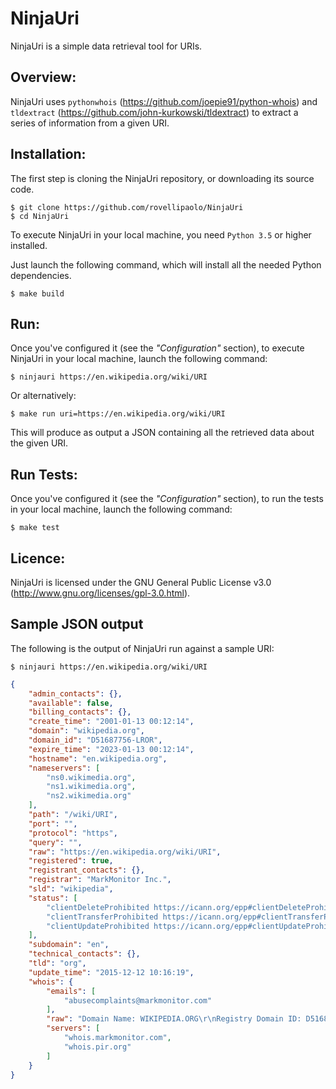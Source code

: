 NinjaUri
========

NinjaUri is a simple data retrieval tool for URIs.

## Overview:

NinjaUri uses `pythonwhois` (https://github.com/joepie91/python-whois) and `tldextract` (https://github.com/john-kurkowski/tldextract) to extract a series of information from a given URI.


## Installation:
The first step is cloning the NinjaUri repository, or downloading its source code.

```
$ git clone https://github.com/rovellipaolo/NinjaUri
$ cd NinjaUri
```

To execute NinjaUri in your local machine, you need `Python 3.5` or higher installed.

Just launch the following command, which will install all the needed Python dependencies.

```
$ make build
```


## Run:
Once you've configured it (see the _"Configuration"_ section), to execute NinjaUri in your local machine, launch the following command:
```
$ ninjauri https://en.wikipedia.org/wiki/URI
```
Or alternatively:
```
$ make run uri=https://en.wikipedia.org/wiki/URI
```

This will produce as output a JSON containing all the retrieved data about the given URI.


## Run Tests:
Once you've configured it (see the _"Configuration"_ section), to run the tests in your local machine, launch the following command:
```
$ make test
```


## Licence:

NinjaUri is licensed under the GNU General Public License v3.0 (http://www.gnu.org/licenses/gpl-3.0.html).


## Sample JSON output

The following is the output of NinjaUri run against a sample URI:
```
$ ninjauri https://en.wikipedia.org/wiki/URI
```
```json
{
    "admin_contacts": {},
    "available": false,
    "billing_contacts": {},
    "create_time": "2001-01-13 00:12:14",
    "domain": "wikipedia.org",
    "domain_id": "D51687756-LROR",
    "expire_time": "2023-01-13 00:12:14",
    "hostname": "en.wikipedia.org",
    "nameservers": [
        "ns0.wikimedia.org",
        "ns1.wikimedia.org",
        "ns2.wikimedia.org"
    ],
    "path": "/wiki/URI",
    "port": "",
    "protocol": "https",
    "query": "",
    "raw": "https://en.wikipedia.org/wiki/URI",
    "registered": true,
    "registrant_contacts": {},
    "registrar": "MarkMonitor Inc.",
    "sld": "wikipedia",
    "status": [
        "clientDeleteProhibited https://icann.org/epp#clientDeleteProhibited",
        "clientTransferProhibited https://icann.org/epp#clientTransferProhibited",
        "clientUpdateProhibited https://icann.org/epp#clientUpdateProhibited"
    ],
    "subdomain": "en",
    "technical_contacts": {},
    "tld": "org",
    "update_time": "2015-12-12 10:16:19",
    "whois": {
        "emails": [
            "abusecomplaints@markmonitor.com"
        ],
        "raw": "Domain Name: WIKIPEDIA.ORG\r\nRegistry Domain ID: D51687756-LROR\r\nRegistrar WHOIS Server: whois.markmonitor.com\r\nRegistrar URL: http://www.markmonitor.com\r\nUpdated Date: 2015-12-12T10:16:19Z\r\nCreation Date: 2001-01-13T00:12:14Z\r\nRegistry Expiry Date: 2023-01-13T00:12:14Z\r\nRegistrar Registration Expiration Date:\r\nRegistrar: MarkMonitor Inc.\r\nRegistrar IANA ID: 292\r\nRegistrar Abuse Contact Email: abusecomplaints@markmonitor.com\r\nRegistrar Abuse Contact Phone: +1.2083895740\r\nReseller:\r\nDomain Status: clientDeleteProhibited https://icann.org/epp#clientDeleteProhibited\r\nDomain Status: clientTransferProhibited https://icann.org/epp#clientTransferProhibited\r\nDomain Status: clientUpdateProhibited https://icann.org/epp#clientUpdateProhibited\r\nRegistrant Organization: Wikimedia Foundation, Inc.\r\nRegistrant State/Province: CA\r\nRegistrant Country: US\r\nName Server: NS0.WIKIMEDIA.ORG\r\nName Server: NS1.WIKIMEDIA.ORG\r\nName Server: NS2.WIKIMEDIA.ORG\r\nDNSSEC: unsigned\r\nURL of the ICANN Whois Inaccuracy Complaint Form https://www.icann.org/wicf/)\r\n>>> Last update of WHOIS database: 2020-05-28T14:27:51Z <<<\r\n\r\nFor more information on Whois status codes, please visit https://icann.org/epp\r\n\r\nAccess to Public Interest Registry WHOIS information is provided to assist persons in determining the contents of a domain name registration record in the Public Interest Registry registry database. The data in this record is provided by Public Interest Registry for informational purposes only, and Public Interest Registry does not guarantee its accuracy. This service is intended only for query-based access. You agree that you will use this data only for lawful purposes and that, under no circumstances will you use this data to (a) allow, enable, or otherwise support the transmission by e-mail, telephone, or facsimile of mass unsolicited, commercial advertising or solicitations to entities other than the data recipient's own existing customers; or (b) enable high volume, automated, electronic processes that send queries or data to the systems of Registry Operator, a Registrar, or Afilias except as reasonably necessary to register domain names or modify existing registrations. All rights reserved. Public Interest Registry reserves the right to modify these terms at any time. By submitting this query, you agree to abide by this policy.\n\nThe Registrar of Record identified in this output may have an RDDS service that can be queried for additional information on how to contact the Registrant, Admin, or Tech contact of the queried domain name.\r\n",
        "servers": [
            "whois.markmonitor.com",
            "whois.pir.org"
        ]
    }
}
```